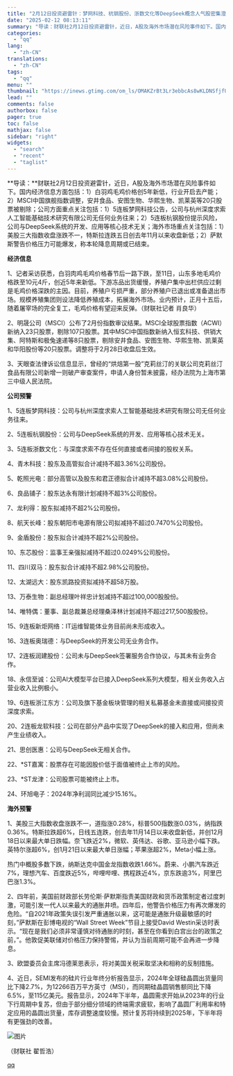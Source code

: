 ```yaml
---
title: "2月12日投资避雷针：梦网科技、杭钢股份、浙数文化等DeepSeek概念人气股密集澄清"
date: "2025-02-12 08:13:11"
summary: "导读：财联社2月12日投资避雷针，近日，A股及海外市场潜在风险事件如下。国内经济信息方面包括：1）白..."
categories:
  - "qq"
lang:
  - "zh-CN"
translations:
  - "zh-CN"
tags:
  - "qq"
menu: ""
thumbnail: "https://inews.gtimg.com/om_ls/OMAKZrBt3Lr3ebbcAs8wKLDNSfjfUaB7k1CDYsmWJwQs8AA_640360/0"
lead: ""
comments: false
authorbox: false
pager: true
toc: false
mathjax: false
sidebar: "right"
widgets:
  - "search"
  - "recent"
  - "taglist"
---
```


**导读：**财联社2月12日投资避雷针，近日，A股及海外市场潜在风险事件如下。国内经济信息方面包括：1）白羽鸡毛鸡价格创5年新低，行业开启去产能；2）MSCI中国旗舰指数调整，安井食品、安图生物、华熙生物、凯莱英等20只股票被剔除；公司方面重点关注包括：1）5连板梦网科技公告，公司与杭州深度求索人工智能基础技术研究有限公司无任何业务往来；2）5连板杭钢股份提示风险，公司与DeepSeek系统的开发、应用等核心技术无关；海外市场重点关注包括：1）美股三大指数收盘涨跌不一，特斯拉连跌五日创去年11月以来收盘新低；2）萨默斯警告价格压力可能爆发，称本轮降息周期或已结束。

**经济信息**

1、记者采访获悉，白羽肉鸡毛鸡价格春节后一路下跌，至11日，山东多地毛鸡价格跌至10元4斤，创近5年来新低。下游冻品出货缓慢，养殖户集中出栏供应过剩是毛鸡价格深跌的主因。目前，养殖户亏损严重，部分养殖户已退出或准备退出市场。规模养殖集团则设法降低养殖成本，拓展海外市场。业内预计，正月十五后，随着屠宰场的完全复工，毛鸡价格有望迎来反弹。（财联社记者 肖良华）

2、明晟公司（MSCI）公布了2月份指数审议结果。MSCI全球股票指数（ACWI）新纳入23只股票，剔除107只股票。其中MSCI中国指数新纳入恒玄科技、供销大集、阿特斯和极兔速递等8只股票，剔除安井食品、安图生物、华熙生物、凯莱英和华阳股份等20只股票。调整将于2月28日收盘后生效。

3、天眼查法律诉讼信息显示，曾经的“烘焙第一股”克莉丝汀的关联公司克莉丝汀食品有限公司新增一则破产审查案件，申请人身份暂未披露，经办法院为上海市第三中级人民法院。

**公司预警**

1、5连板梦网科技：公司与杭州深度求索人工智能基础技术研究有限公司无任何业务往来。

2、5连板杭钢股份：公司与DeepSeek系统的开发、应用等核心技术无关。

3、5连板浙数文化：与深度求索不存在任何直接或者间接的股权关系。

4、青木科技：股东及高管拟合计减持不超3.36%公司股份。

5、乾照光电：部分高管以及股东和君正德拟合计减持不超3.08%公司股份。

6、良品铺子：股东达永有限计划减持不超3%公司股份。

7、龙利得：股东拟减持不超2%公司股份。

8、航天长峰：股东朝阳市电源有限公司拟减持不超过0.7470%公司股份。

9、金盾股份：股东拟合计减持不超2%公司股份。

10、东芯股份：监事王亲强拟减持不超过0.0249%公司股份。

11、四川双马：股东拟合计减持不超2.98%公司股份。

12、太湖远大：股东凯路投资拟减持不超58万股。

13、万泰生物：副总经理叶祥忠计划减持不超过100,000股股份。

14、唯特偶：董事、副总裁兼总经理桑泽林计划减持不超过217,500股股份。

15、9连板新炬网络：IT运维智能体业务目前尚未形成收入。

16、3连板奥瑞德：与DeepSeek的开发公司无业务合作。

17、2连板润建股份：公司未与DeepSeek签署服务合作协议，与其未有业务合作。

18、永信至诚：公司AI大模型平台已接入DeepSeek系列大模型，相关业务收入占营业收入比例极小。

19、6连板浙江东方：公司及旗下基金板块管理的相关私募基金未直接或间接投资深度求索。

20、2连板龙软科技：公司在部分产品中实现了DeepSeek的接入和应用，但尚未产生业绩收入。

21、思创医惠：公司与DeepSeek无相关合作。

22、\*ST嘉寓：股票存在可能因股价低于面值被终止上市的风险。

23、\*ST龙津：公司股票可能被终止上市。

24、环旭电子：2024年净利润同比减少15.16%。

**海外预警**

1、美股三大指数收盘涨跌不一，道指涨0.28%，标普500指数涨0.03%，纳指跌0.36%。特斯拉跌超6%，日线五连跌，创去年11月14日以来收盘新低，并创12月18日以来最大单日跌幅。奈飞跌近2%，微软、英伟达、谷歌、亚马逊小幅下跌。英特尔涨超6%，创1月21日以来最大单日涨幅；苹果涨超2%，Meta小幅上涨。

热门中概股多数下跌，纳斯达克中国金龙指数收跌1.66%。蔚来、小鹏汽车跌近7%，理想汽车、百度跌近5%，哔哩哔哩、携程跌近4%，京东跌逾3%，阿里巴巴涨1.3%。

2、四年前，美国前财政部长劳伦斯·萨默斯指责美国财政和货币政策制定者过度刺激，可能引发一代人以来最大的通胀井喷。四年后，他警告价格压力有再次爆发的危险。“自2021年政策失误引发严重通胀以来，这可能是通胀升级最敏感的时刻，”萨默斯在彭博电视的“Wall Street Week”节目上接受David Westin采访时表示。“现在是我们必须非常谨慎对待通胀的时刻，甚至在你看到白宫出台的政策之前，”。他敦促美联储对价格压力保持警惕，并认为当前周期可能不会再进一步降息。

3、欧盟委员会主席冯德莱恩表示，将对美国关税采取坚决和相称的反制措施。

4、近日，SEMI发布的硅片行业年终分析报告显示，2024年全球硅晶圆出货量同比下降2.7%，为12266百万平方英寸（MSI），而同期硅晶圆销售额同比下降6.5%，至115亿美元。报告显示，2024年下半年，晶圆需求开始从2023年的行业下行周期中复苏，但由于部分细分领域的终端需求疲软，影响了晶圆厂利用率和特定应用的晶圆出货量，库存调整速度较慢。预计复苏将持续到2025年，下半年将有更强劲的改善。

![图片](https://inews.gtimg.com/om_bt/OGzKPlVXmGfytklJvIUf37CGDjwDpPukADTdRKfGGzJ38AA/641)

（财联社 翟哲浩）

[qq](https://new.qq.com/rain/a/20250212A01K6800)
